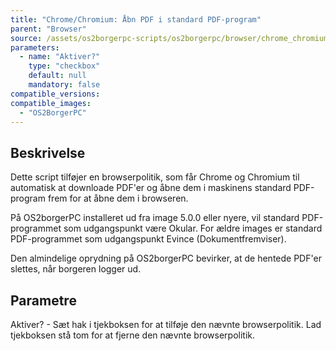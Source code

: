 ```yaml
---
title: "Chrome/Chromium: Åbn PDF i standard PDF-program"
parent: "Browser"
source: /assets/os2borgerpc-scripts/os2borgerpc/browser/chrome_chromium_open_pdfs_in_external_reader.sh
parameters:
  - name: "Aktiver?"
    type: "checkbox"
    default: null
    mandatory: false
compatible_versions:
compatible_images:
  - "OS2BorgerPC"
---
```


## Beskrivelse
Dette script tilføjer en browserpolitik, som får Chrome og Chromium til automatisk at downloade PDF'er og åbne dem i maskinens standard PDF-program frem for at åbne dem i browseren.

På OS2borgerPC installeret ud fra image 5.0.0 eller nyere, vil standard PDF-programmet som udgangspunkt være Okular.
For ældre images er standard PDF-programmet som udgangspunkt Evince (Dokumentfremviser).

Den almindelige oprydning på OS2borgerPC bevirker, at de hentede PDF'er slettes, når borgeren logger ud.

## Parametre
Aktiver? - Sæt hak i tjekboksen for at tilføje den nævnte browserpolitik.
Lad tjekboksen stå tom for at fjerne den nævnte browserpolitik.


